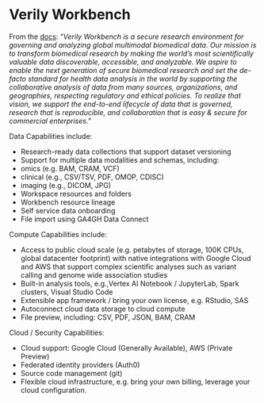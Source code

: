 # Verily Workbench


From the [docs](https://support.workbench.verily.com/docs/overview/): *"Verily Workbench is a secure research environment for governing and analyzing global multimodal biomedical data. Our mission is to transform biomedical research by making the world’s most scientifically valuable data discoverable, accessible, and analyzable. We aspire to enable the next generation of secure biomedical research and set the de-facto standard for health data analysis in the world by supporting the collaborative analysis of data from many sources, organizations, and geographies, respecting regulatory and ethical policies. To realize that vision, we support the end-to-end lifecycle of data that is governed, research that is reproducible, and collaboration that is easy & secure for commercial enterprises."*

Data Capabilities include:

- Research-ready data collections that support dataset versioning
- Support for multiple data modalities and schemas, including:
- omics (e.g. BAM, CRAM, VCF)
- clinical (e.g., CSV/TSV, PDF, OMOP, CDISC)
- imaging (e.g., DICOM, JPG)
- Workspace resources and folders
- Workbench resource lineage
- Self service data onboarding
- File import using GA4GH Data Connect

Compute Capabilities include:

- Access to public cloud scale (e.g. petabytes of storage, 100K CPUs, global datacenter footprint) with native integrations with Google Cloud and AWS that support complex scientific analyses such as variant calling and genome wide association studies
- Built-in analysis tools, e.g.,Vertex AI Notebook / JupyterLab, Spark clusters, Visual Studio Code
- Extensible app framework / bring your own license, e.g. RStudio, SAS
- Autoconnect cloud data storage to cloud compute
- File preview, including: CSV, PDF, JSON, BAM, CRAM


Cloud / Security Capabilities:

- Cloud support: Google Cloud (Generally Available), AWS (Private Preview)
- Federated identity providers (Auth0)
- Source code management (git)
- Flexible cloud infrastructure, e.g. bring your own billing, leverage your cloud configuration.



